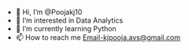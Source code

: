 - 👋 Hi, I’m @Poojakj10
- 👀 I’m interested in Data Analytics
- 🌱 I’m currently learning Python
- 📫 How to reach me Email-kjpooja.avs@gmail.com

<!---
Poojakj10/Poojakj10 is a ✨ special ✨ repository because its `README.md` (this file) appears on your GitHub profile.
You can click the Preview link to take a look at your changes.
--->
